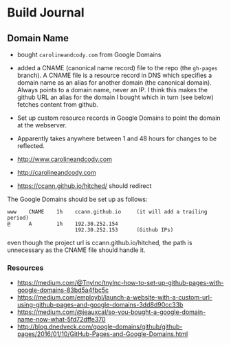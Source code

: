 # Build Journal

## Domain Name
- bought `carolineandcody.com` from Google Domains
- added a CNAME (canonical name record) file to the repo (the `gh-pages` branch). A CNAME
  file is a resource record in DNS which specifies a domain name as an alias for another
  domain (the canonical domain). Always points to a domain name, never an IP. I think
  this makes the github URL an alias for the domain I bought which in turn (see below)
  fetches content from github.

- Set up custom resource records in Google Domains to point the domain at the webserver.
- Apparently takes anywhere between 1 and 48 hours for changes to be reflected.
- http://www.carolineandcody.com
- http://carolineandcody.com
- https://ccann.github.io/hitched/ should redirect

The Google Domains should be set up as follows:

``` text
www    CNAME    1h    ccann.github.io     (it will add a trailing period)
@      A        1h    192.30.252.154
                      192.30.252.153      (Github IPs)
```

even though the project url is ccann.github.io/hitched, the path is unnecessary as the
CNAME file should handle it.

### Resources

- https://medium.com/@Tnylnc/tnylnc-how-to-set-up-github-pages-with-google-domains-83bd5a4fbc5c
- https://medium.com/employbl/launch-a-website-with-a-custom-url-using-github-pages-and-google-domains-3dd8d90cc33b
- https://medium.com/@jeauxcal/so-you-bought-a-google-domain-name-now-what-5fd72dffe370
- http://blog.dnedveck.com/google-domains/github/github-pages/2016/01/10/GitHub-Pages-and-Google-Domains.html
